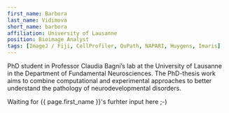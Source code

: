 ```yaml
---
first_name: Barbora
last_name: Vidimova
short_name: barbora
affiliation: University of Lausanne
position: Bioimage Analyst
tags: [ImageJ / Fiji, CellProfiler, QuPath, NAPARI, Huygens, Imaris]
---
```




PhD student in Professor Claudia Bagni’s lab at the University of Lausanne in the Department of Fundamental Neurosciences.
The PhD-thesis work aims to combine computational and experimental approaches to better understand the pathology of neurodevelopmental disorders.


Waiting for {{ page.first_name }}'s furhter input here ;-)
